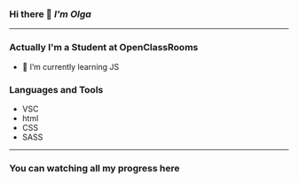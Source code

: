 ### Hi there 👋 *I'm Olga* 

------------

### Actually I'm a Student at OpenClassRooms

- 🌱 I’m currently learning JS 

### Languages and Tools
* VSC
* html
* CSS
* SASS

---

### You can watching all my progress here



<!--
**olgalescuyer/olgalescuyer** is a ✨ _special_ ✨ repository because its `README.md` (this file) appears on your GitHub profile.

Here are some ideas to get you started:

- 🔭 I’m currently working on ...
- 🌱 I’m currently learning ...
- 👯 I’m looking to collaborate on ...
- 🤔 I’m looking for help with ...
- 💬 Ask me about ...
- 📫 How to reach me: ...
- 😄 Pronouns: ...
- ⚡ Fun fact: ...
-->

